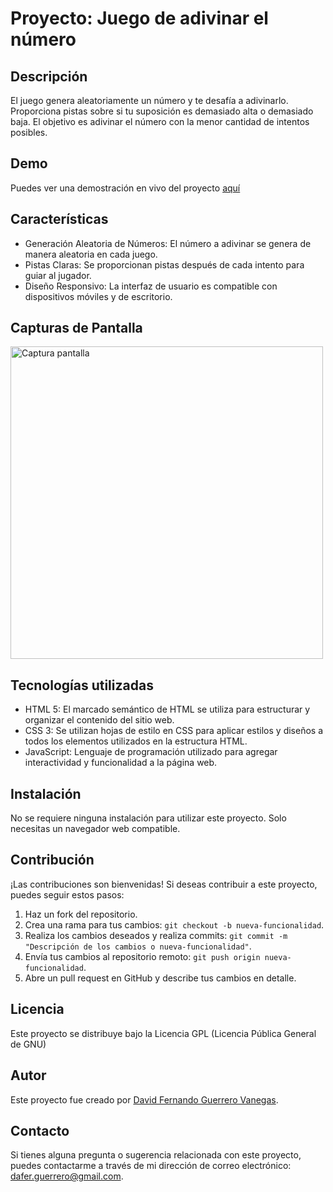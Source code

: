 # Proyecto: Juego de adivinar el número

## Descripción
El juego genera aleatoriamente un número y te desafía a adivinarlo. Proporciona pistas sobre si tu suposición es demasiado alta o demasiado baja. El objetivo es adivinar el número con la menor cantidad de intentos posibles.

## Demo
Puedes ver una demostración en vivo del proyecto [aquí](https://daferguerrero.github.io/juego-adivinar-numero/)

## Características
- Generación Aleatoria de Números: El número a adivinar se genera de manera aleatoria en cada juego.
- Pistas Claras: Se proporcionan pistas después de cada intento para guiar al jugador.
- Diseño Responsivo: La interfaz de usuario es compatible con dispositivos móviles y de escritorio.

    
## Capturas de Pantalla
<img src="https://github.com/daferguerrero/juego-adivinar-numero/assets/74115222/2a88ec94-8fec-4544-b844-1fd13e09e37e" alt="Captura pantalla" width="500"/>


## Tecnologías utilizadas
-   HTML 5: El marcado semántico de HTML se utiliza para estructurar y organizar el contenido del sitio web.
-   CSS 3: Se utilizan hojas de estilo en CSS para aplicar estilos y diseños a todos los elementos utilizados en la estructura HTML.
-   JavaScript: Lenguaje de programación utilizado para agregar interactividad y funcionalidad a la página web.

## Instalación
No se requiere ninguna instalación para utilizar este proyecto. Solo necesitas un navegador web compatible.

## Contribución
¡Las contribuciones son bienvenidas! Si deseas contribuir a este proyecto, puedes seguir estos pasos:

1.  Haz un fork del repositorio.
2.  Crea una rama para tus cambios: `git checkout -b nueva-funcionalidad`.
3.  Realiza los cambios deseados y realiza commits: `git commit -m "Descripción de los cambios o nueva-funcionalidad"`.
4.  Envía tus cambios al repositorio remoto: `git push origin nueva-funcionalidad`.
5.  Abre un pull request en GitHub y describe tus cambios en detalle.

## Licencia
Este proyecto se distribuye bajo la Licencia GPL (Licencia Pública General de GNU)

## Autor
Este proyecto fue creado por [David Fernando Guerrero Vanegas](https://github.com/daferguerrero).

## Contacto
Si tienes alguna pregunta o sugerencia relacionada con este proyecto, puedes contactarme a través de mi dirección de correo electrónico: [dafer.guerrero@gmail.com](dafer.guerrero@gmail.com).
